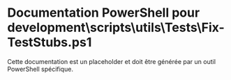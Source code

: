 # Documentation PowerShell pour development\scripts\utils\Tests\Fix-TestStubs.ps1

Cette documentation est un placeholder et doit être générée par un outil PowerShell spécifique.
